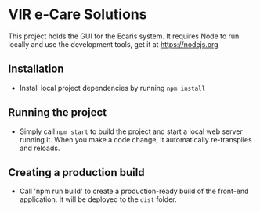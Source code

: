 VIR e-Care Solutions
==============================================

This project holds the GUI for the Ecaris system. It requires Node to run locally and use the development tools, get it at https://nodejs.org

## Installation

* Install local project dependencies by running `npm install`

## Running the project

* Simply call `npm start` to build the project and start a local web server running it. When you make a code change, it automatically re-transpiles and reloads.

## Creating a production build

* Call 'npm run build' to create a production-ready build of the front-end application. It will be deployed to the `dist` folder.